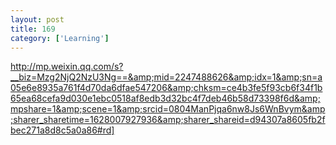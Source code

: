 ```yaml
---
layout: post
title: 169
category: ['Learning']
---
```


http://mp.weixin.qq.com/s?__biz=Mzg2NjQ2NzU3Ng==&amp;mid=2247488626&amp;idx=1&amp;sn=a05e6e8935a761f4d70da6dfae547206&amp;chksm=ce4b3fe5f93cb6f34f1b65ea68cefa9d030e1ebc0518af8edb3d32bc4f7deb46b58d73398f6d&amp;mpshare=1&amp;scene=1&amp;srcid=0804ManPjqa6nw8Js6WnBvym&amp;sharer_sharetime=1628007927936&amp;sharer_shareid=d94307a8605fb2fbec271a8d8c5a0a86#rd]


